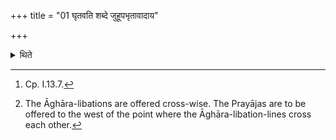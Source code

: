 +++
title = "01 घृतवति शब्दे जुहूपभृतावादाय"

+++

<details><summary>थिते</summary>

1. At the time of the word ghr̥tavat (being uttered by the Hotr̥), having taken the Juhū and the Upabhr̥t, moved one step towards the South,[^1] (the Adhvaryu) offers five Prayājas (fore-offerings) from west to east, in the west of the place where the Āghāra-libations have conjoined.[^2]  

[^1]: Cp. I.13.7.  

[^2]: The Āghāra-libations are offered cross-wise. The Prayājas are to be offered to the west of the point where the Āghāra-libation-lines cross each other.
</details>
